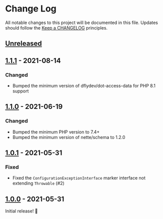 # Change Log

All notable changes to this project will be documented in this file.
Updates should follow the [Keep a CHANGELOG](https://keepachangelog.com/) principles.

## [Unreleased][unreleased]

## [1.1.1] - 2021-08-14

### Changed

- Bumped the minimum version of dflydev/dot-access-data for PHP 8.1 support

## [1.1.0] - 2021-06-19

### Changed

- Bumped the minimum PHP version to 7.4+
- Bumped the minimum version of nette/schema to 1.2.0

## [1.0.1] - 2021-05-31

### Fixed

- Fixed the `ConfigurationExceptionInterface` marker interface not extending `Throwable` (#2)

## [1.0.0] - 2021-05-31

Initial release! 🎉

[unreleased]: https://github.com/thephpleague/config/compare/v1.1.1...main

[1.1.1]: https://github.com/thephpleague/config/compare/v1.1.0...v1.1.1

[1.1.0]: https://github.com/thephpleague/config/compare/v1.0.1...v1.1.0

[1.0.1]: https://github.com/thephpleague/config/compare/v1.0.0...v1.0.1

[1.0.0]: https://github.com/thephpleague/config/releases/tag/v1.0.0
